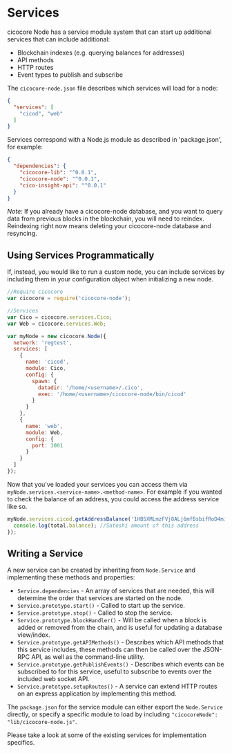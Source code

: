 # Services
cicocore Node has a service module system that can start up additional services that can include additional:
- Blockchain indexes (e.g. querying balances for addresses)
- API methods
- HTTP routes
- Event types to publish and subscribe

The `cicocore-node.json` file describes which services will load for a node:

```json
{
  "services": [
    "cicod", "web"
  ]
}
```

Services correspond with a Node.js module as described in 'package.json', for example:

```json
{
  "dependencies": {
    "cicocore-lib": "^0.0.1",
    "cicocore-node": "^0.0.1",
    "cico-insight-api": "^0.0.1"
  }
}
```

_Note:_ If you already have a cicocore-node database, and you want to query data from previous blocks in the blockchain, you will need to reindex. Reindexing right now means deleting your cicocore-node database and resyncing.

## Using Services Programmatically
If, instead, you would like to run a custom node, you can include services by including them in your configuration object when initializing a new node.

```js
//Require cicocore
var cicocore = require('cicocore-node');

//Services
var Cico = cicocore.services.Cico;
var Web = cicocore.services.Web;

var myNode = new cicocore.Node({
  network: 'regtest',
  services: [
    {
      name: 'cicod',
      module: Cico,
      config: {
        spawn: {
          datadir: '/home/<username>/.cico',
          exec: '/home/<username>/cicocore-node/bin/cicod'
        }
      }
    },
    {
      name: 'web',
      module: Web,
      config: {
        port: 3001
      }
    }
  ]
});
```

Now that you've loaded your services you can access them via `myNode.services.<service-name>.<method-name>`. For example if you wanted to check the balance of an address, you could access the address service like so.

```js
myNode.services.cicod.getAddressBalance('1HB5XMLmzFVj8ALj6mfBsbifRoD4miY36v', false, function(err, total) {
  console.log(total.balance); //Satoshi amount of this address
});
```

## Writing a Service
A new service can be created by inheriting from `Node.Service` and implementing these methods and properties:
- `Service.dependencies` -  An array of services that are needed, this will determine the order that services are started on the node.
- `Service.prototype.start()` - Called to start up the service.
- `Service.prototype.stop()` - Called to stop the service.
- `Service.prototype.blockHandler()` - Will be called when a block is added or removed from the chain, and is useful for updating a database view/index.
- `Service.prototype.getAPIMethods()` - Describes which API methods that this service includes, these methods can then be called over the JSON-RPC API, as well as the command-line utility.
- `Service.prototype.getPublishEvents()` - Describes which events can be subscribed to for this service, useful to subscribe to events over the included web socket API.
- `Service.prototype.setupRoutes()` - A service can extend HTTP routes on an express application by implementing this method.

The `package.json` for the service module can either export the `Node.Service` directly, or specify a specific module to load by including `"cicocoreNode": "lib/cicocore-node.js"`.

Please take a look at some of the existing services for implementation specifics.

